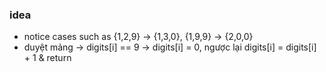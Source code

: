 ### idea
- notice cases such as {1,2,9} -> {1,3,0}, {1,9,9} ->  {2,0,0}
- duyệt mảng -> digits[i] == 9 -> digits[i] = 0, ngược lại digits[i] = digits[i] + 1 & return